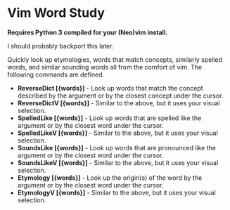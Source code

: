Vim Word Study
==============
**Requires Python 3 compiled for your (Neo)vim install.**

I should probably backport this later.

Quickly look up etymologies, words that match concepts, similarly spelled
words, and similar sounding words all from the comfort of vim. The following
commands are defined.

* **ReverseDict [{words}]** - Look up words that match the concept described
  by the argument or by the closest concept under the cursor.
* **ReverseDictV [{words}]** - Similar to the above, but it uses your 
visual selection.
* **SpelledLike [{words}]** - Look up words that are spelled like
  the argument or by the closest word under the cursor.
* **SpelledLikeV [{words}]** - Similar to the above, but it uses your 
visual selection.
* **SoundsLike [{words}]** - Look up words that are pronounced like
  the argument or by the closest word under the cursor.
* **SoundsLikeV [{words}]** - Similar to the above, but it uses your 
visual selection.
* **Etymology [{words}]** - Look up the origin(s) of the word by the
  argument or by the closest word under the cursor.
* **EtymologyV [{words}]** - Similar to the above, but it uses your 
visual selection.
